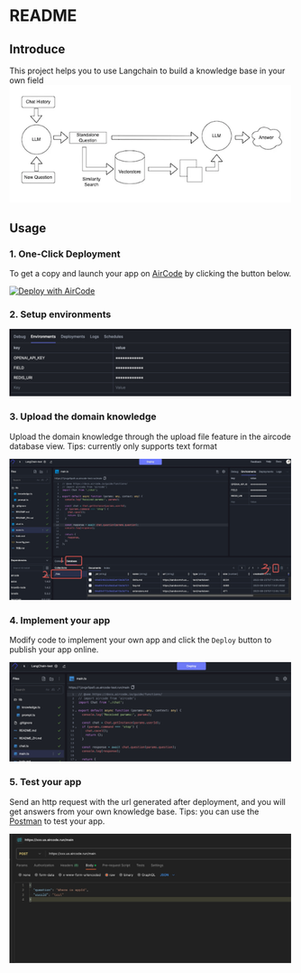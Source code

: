 # README

## Introduce

This project helps you to use Langchain to build a knowledge base in your own field
<img src="./docs/logic.png" width="500">

## Usage

### 1. One-Click Deployment

To get a copy and launch your app on [AirCode](https://aircode.io/) by clicking the button below.

[![Deploy with AirCode](https://aircode.io/aircode-deploy-button.svg)](https://aircode.io/dashboard?owner=beita1&repo=Customized-Robot&branch=main&appname=langchain)

### 2. Setup environments

<img src="./docs/envs.png" width="500">

### 3. Upload the domain knowledge

Upload the domain knowledge through the upload file feature in the aircode database view. Tips: currently only supports text format

<img src="./docs/upload.jpeg" width="500">

### 4. Implement your app

Modify code to implement your own app and click the `Deploy` button to publish your app online.

<img src="./docs/deploy.png" width="500">

### 5. Test your app

Send an http request with the url generated after deployment, and you will get answers from your own knowledge base. Tips: you can use the [Postman](https://www.postman.com/) to test your app.

<img src="./docs/test.jpeg" width="500">
